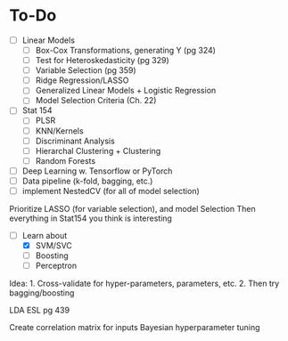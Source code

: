 # To-Do
- [ ] Linear Models
    - [ ] Box-Cox Transformations, generating Y (pg 324)
    - [ ] Test for Heteroskedasticity (pg 329)
    - [ ] Variable Selection (pg 359)
    - [ ] Ridge Regression/LASSO
    - [ ] Generalized Linear Models + Logistic Regression
    - [ ] Model Selection Criteria (Ch. 22)
- [ ] Stat 154
    - [ ] PLSR
    - [ ] KNN/Kernels
    - [ ] Discriminant Analysis
    - [ ] Hierarchal Clustering + Clustering
    - [ ] Random Forests
- [ ] Deep Learning w. Tensorflow or PyTorch
- [ ] Data pipeline (k-fold, bagging, etc.)
- [ ] implement NestedCV (for all of model selection)

Prioritize LASSO (for variable selection), and model Selection
Then everything in Stat154 you think is interesting

- [ ] Learn about
    - [x] SVM/SVC
    - [ ] Boosting
    - [ ] Perceptron

Idea:
    1. Cross-validate for hyper-parameters, parameters, etc.
    2. Then try bagging/boosting 

LDA ESL pg 439

Create correlation matrix for inputs
Bayesian hyperparameter tuning
